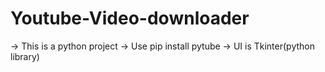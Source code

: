 # Youtube-Video-downloader

-> This is a python project
-> Use pip install pytube 
-> UI is Tkinter(python library)

